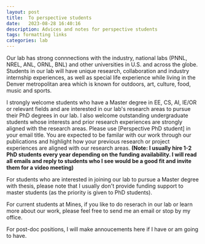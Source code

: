 ```yaml
---
layout: post
title:  To perspective students
date:   2023-08-28 16:40:16
description: Advices and notes for perspective students
tags: formatting links
categories: lab
---
```


Our lab has strong connnections with the industry, national labs (PNNL, NREL, ANL, ORNL, BNL) and other universities in U.S. and across the globe. Students in our lab will have unique research, collaboration and industry internship experiences, as well as special life experience while living in the Denver metropolitan area which is known for outdoors, art, culture, food, music and sports. 

I strongly welcome students who have a Master degree in EE, CS, AI, IE/OR or relevant fields and are interested in our lab's research areas to pursue their PhD degrees in our lab.  I also welcome outstanding undergraduate students whose interests and prior research experiences are strongly aligned with the research areas. Please use [Perspective PhD student] in your email title. You are expected to be familar with our work through our publications and highlight how your previous research or project experiences are aligned with our research areas. **(Note: I usually hire 1-2 PhD students every year depending on the funding availability. I will read all emails and reply to students who I see would be a good fit and invite them for a video meeting)** 

For students who are interested in joining our lab to pursue a Master degree with thesis, please note that I usually don't provide funding support to master students (as the priority is given to PhD students). 

For current students at Mines, if you like to do reserach in our lab or learn more about our work, please feel free to send me an email or stop by my office. 

For post-doc positions, I will make annoucements here if I have or am going to have.
